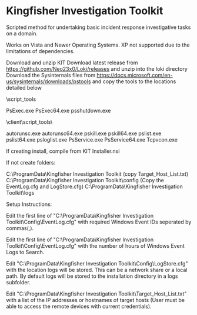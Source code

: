 # Kingfisher Investigation Toolkit

Scripted method for undertaking basic incident response investigative tasks on a domain.

Works on Vista and Newer Operating Systems. XP not supported due to the limitations of dependencies.

Download and unzip KIT
Download latest release from https://github.com/Neo23x0/Loki/releases and unzip into the loki directory
Download the Sysinternals files from https://docs.microsoft.com/en-us/sysinternals/downloads/pstools and copy the tools to the locations detailed below

\script_tools

PsExec.exe
PsExec64.exe
psshutdown.exe

\client\script_tools\

autorunsc.exe
autorunsc64.exe
pskill.exe
pskill64.exe
pslist.exe
pslist64.exe
psloglist.exe
PsService.exe
PsService64.exe
Tcpvcon.exe

If creating install, compile from KIT Installer.nsi

If not create folders:

C:\ProgramData\Kingfisher Investigation Toolkit (copy Target_Host_List.txt)
C:\ProgramData\Kingfisher Investigation Toolkit\config (Copy the EventLog.cfg and LogStore.cfg)
C:\ProgramData\Kingfisher Investigation Toolkit\logs


Setup Instructions:

Edit the first line of "C:\ProgramData\Kingfisher Investigation Toolkit\Config\EventLog.cfg" with required Windows Event IDs seperated by commas(,).

Edit the first line of "C:\ProgramData\Kingfisher Investigation Toolkit\Config\EventLog.cfg" with the number of hours of Windows Event Logs to Search.

Edit "C:\ProgramData\Kingfisher Investigation Toolkit\Config\LogStore.cfg" with the location logs will be stored. This can be a network share or a local path.
By default logs will be stored to the installation directory in a logs subfolder.

Edit "C:\ProgramData\Kingfisher Investigation Toolkit\Target_Host_List.txt" with a list of the IP addresses or hostnames of target hosts (User must be able to access the remote devices with current credentials).
